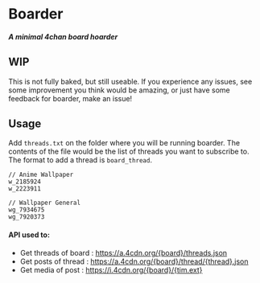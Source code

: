 # Boarder
##### A minimal 4chan board hoarder

## WIP
This is not fully baked, but still useable. If you experience any issues, 
see some improvement you think would be amazing, or just have some feedback 
for boarder, make an issue!

## Usage
Add `threads.txt` on the folder where you will be running boarder. The 
contents of the file would be the list of threads you want to subscribe to.
The format to add a thread is `board_thread`.
```
// Anime Wallpaper
w_2185924
w_2223911

// Wallpaper General
wg_7934675
wg_7920373
```

#### API used to:
 - Get threads of board : https://a.4cdn.org/{board}/threads.json
 - Get posts of thread : https://a.4cdn.org/{board}/thread/{thread}.json
 - Get media of post : https://i.4cdn.org/{board}/{tim.ext}
